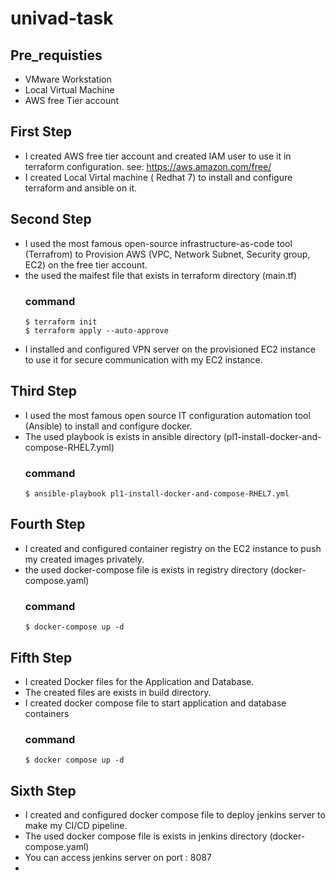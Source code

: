 # univad-task

## Pre_requisties
 - VMware Workstation 
 - Local Virtual Machine
 - AWS free Tier account


## First Step
 - I created AWS free tier account and created IAM user to use it in terraform configuration.
            see: https://aws.amazon.com/free/
 - I created Local Virtal machine ( Redhat 7) to install and configure terraform and ansible on it.
## Second Step
 - I used the most famous open-source infrastructure-as-code tool (Terrafrom) to Provision AWS (VPC, Network Subnet, Security group, EC2) on the free tier account.
 - the used the maifest file that exists in terraform directory (main.tf)
   ### command
     ```
     $ terraform init
     $ terraform apply --auto-approve
     ```
 - I installed and configured VPN server on the provisioned EC2 instance to use it for secure communication with my EC2 instance.
## Third Step
 - I used the most famous open source IT configuration automation tool (Ansible) to install and configure docker.
 - The used playbook is exists in ansible directory (pl1-install-docker-and-compose-RHEL7.yml)
   ### command
     ```
     $ ansible-playbook pl1-install-docker-and-compose-RHEL7.yml
     ```
## Fourth Step
 - I created and configured container registry on the EC2 instance to push my created images privately.
 - the used docker-compose file is exists in registry directory (docker-compose.yaml)
   ### command
     ```
     $ docker-compose up -d
     ```
## Fifth Step
 - I created Docker files for the Application and Database.
 - The created files are exists in build directory.
 - I created docker compose file to start application and database containers
   ### command
     ```
     $ docker compose up -d
     ```
## Sixth Step
 - I created and configured docker compose file to deploy jenkins server to make my CI/CD pipeline.
 - The used docker compose file is exists in jenkins directory (docker-compose.yaml)
 - You can access jenkins server on port : 8087
 -  


